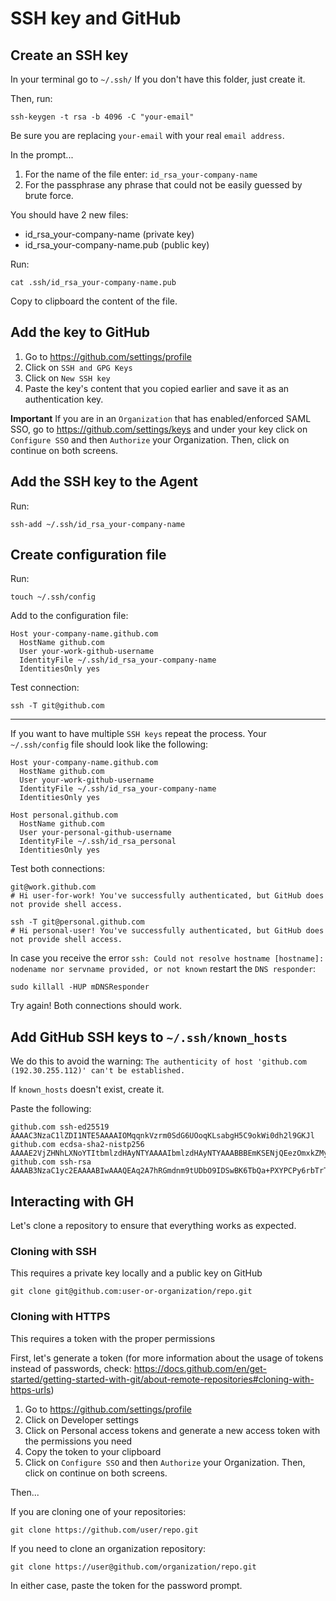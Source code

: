 # SSH key and GitHub

## Create an SSH key

In your terminal go to `~/.ssh/`
If you don't have this folder, just create it.

Then, run:

```shell
ssh-keygen -t rsa -b 4096 -C "your-email"
```

Be sure you are replacing `your-email` with your real `email address`.

In the prompt...

1. For the name of the file enter: `id_rsa_your-company-name`
1. For the passphrase any phrase that could not be easily guessed by brute force.

You should have 2 new files:

* id_rsa_your-company-name (private key)
* id_rsa_your-company-name.pub (public key)

Run:

```shell
cat .ssh/id_rsa_your-company-name.pub 
```

Copy to clipboard the content of the file.

## Add the key to GitHub

1. Go to https://github.com/settings/profile
1. Click on `SSH and GPG Keys`
1. Click on `New SSH key`
1. Paste the key's content that you copied earlier and save it as an authentication key.

**Important**
If you are in an `Organization` that has enabled/enforced SAML SSO, go to https://github.com/settings/keys and under your key click on `Configure SSO` and then `Authorize` your Organization.
Then, click on continue on both screens.

## Add the SSH key to the Agent

Run:

```shell
ssh-add ~/.ssh/id_rsa_your-company-name
```

## Create configuration file

Run:

```shell
touch ~/.ssh/config
```

Add to the configuration file:

```
Host your-company-name.github.com
  HostName github.com
  User your-work-github-username
  IdentityFile ~/.ssh/id_rsa_your-company-name
  IdentitiesOnly yes
```

Test connection:

```
ssh -T git@github.com
```

---

If you want to have multiple `SSH keys` repeat the process.
Your `~/.ssh/config` file should look like the following:

```
Host your-company-name.github.com
  HostName github.com
  User your-work-github-username
  IdentityFile ~/.ssh/id_rsa_your-company-name
  IdentitiesOnly yes

Host personal.github.com
  HostName github.com
  User your-personal-github-username
  IdentityFile ~/.ssh/id_rsa_personal
  IdentitiesOnly yes
```

Test both connections: 

```shell
git@work.github.com 
# Hi user-for-work! You've successfully authenticated, but GitHub does not provide shell access.

ssh -T git@personal.github.com
# Hi personal-user! You've successfully authenticated, but GitHub does not provide shell access.
```

In case you receive the error `ssh: Could not resolve hostname [hostname]: nodename nor servname provided, or not known` restart the `DNS responder`:

```shell
sudo killall -HUP mDNSResponder
```

Try again! Both connections should work.

## Add GitHub SSH keys to `~/.ssh/known_hosts`

We do this to avoid the warning: `The authenticity of host 'github.com (192.30.255.112)' can't be established.`

If `known_hosts` doesn't exist, create it.

Paste the following:

```
github.com ssh-ed25519 AAAAC3NzaC1lZDI1NTE5AAAAIOMqqnkVzrm0SdG6UOoqKLsabgH5C9okWi0dh2l9GKJl
github.com ecdsa-sha2-nistp256 AAAAE2VjZHNhLXNoYTItbmlzdHAyNTYAAAAIbmlzdHAyNTYAAABBBEmKSENjQEezOmxkZMy7opKgwFB9nkt5YRrYMjNuG5N87uRgg6CLrbo5wAdT/y6v0mKV0U2w0WZ2YB/++Tpockg=
github.com ssh-rsa AAAAB3NzaC1yc2EAAAABIwAAAQEAq2A7hRGmdnm9tUDbO9IDSwBK6TbQa+PXYPCPy6rbTrTtw7PHkccKrpp0yVhp5HdEIcKr6pLlVDBfOLX9QUsyCOV0wzfjIJNlGEYsdlLJizHhbn2mUjvSAHQqZETYP81eFzLQNnPHt4EVVUh7VfDESU84KezmD5QlWpXLmvU31/yMf+Se8xhHTvKSCZIFImWwoG6mbUoWf9nzpIoaSjB+weqqUUmpaaasXVal72J+UX2B+2RPW3RcT0eOzQgqlJL3RKrTJvdsjE3JEAvGq3lGHSZXy28G3skua2SmVi/w4yCE6gbODqnTWlg7+wC604ydGXA8VJiS5ap43JXiUFFAaQ==
```

## Interacting with GH

Let's clone a repository to ensure that everything works as expected.

### Cloning with SSH
This requires a private key locally and a public key on GitHub

```shell
git clone git@github.com:user-or-organization/repo.git
```

### Cloning with HTTPS
This requires a token with the proper permissions

First, let's generate a token (for more information about the usage of tokens instead of passwords, check: https://docs.github.com/en/get-started/getting-started-with-git/about-remote-repositories#cloning-with-https-urls)

1. Go to https://github.com/settings/profile
1. Click on Developer settings
1. Click on Personal access tokens and generate a new access token with the permissions you need
1. Copy the token to your clipboard
1. Click on `Configure SSO` and then `Authorize` your Organization. Then, click on continue on both screens.


Then...

If you are cloning one of your repositories:

```shell
git clone https://github.com/user/repo.git
```

If you need to clone an organization repository:

```shell
git clone https://user@github.com/organization/repo.git
```

In either case, paste the token for the password prompt.